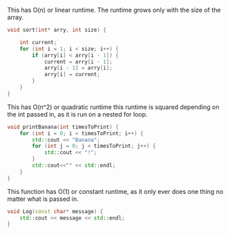 This has O(n) or linear runtime. The runtime grows only with the size of the array.

```c++
void sort(int* arry, int size) {

    int current;
    for (int i = 1; i < size; i++) {
        if (arry[i] < arry[i - 1]) {
            current = arry[i - 1];
            arry[i - 1] = arry[i];
            arry[i] = current;
        }
    }
}

```

This has O(n^2) or quadratic runtime this runtime is squared depending on the int passed in, as it is run on a nested for loop.

```c++
void printBanana(int timesToPrint) {
    for (int i = 0; i < timesToPrint; i++) {
        std::cout << "Banana";
        for (int j = 0; j < timesToPrint; j++) {
            std::cout << "!";
        }
        std::cout<<"" << std::endl;
    }
}
```

This function has O(1) or constant runtime, as it only ever does one thing no matter what is passed in.

```c++
void Log(const char* message) {
	std::cout << message << std::endl;
}
```